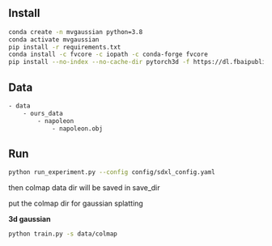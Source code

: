 ## Install
```bash 
conda create -n mvgaussian python=3.8
conda activate mvgaussian
pip install -r requirements.txt
conda install -c fvcore -c iopath -c conda-forge fvcore
pip install --no-index --no-cache-dir pytorch3d -f https://dl.fbaipublicfiles.com/pytorch3d/packaging/wheels/py38_cu117_pyt200/download.html
```

## Data
```bash
- data
    - ours_data
        - napoleon
            - napoleon.obj
```

## Run
```bash
python run_experiment.py --config config/sdxl_config.yaml
```

then colmap data dir will be saved in save_dir

put the colmap dir for gaussian splatting

**3d gaussian**
```bash
python train.py -s data/colmap
```